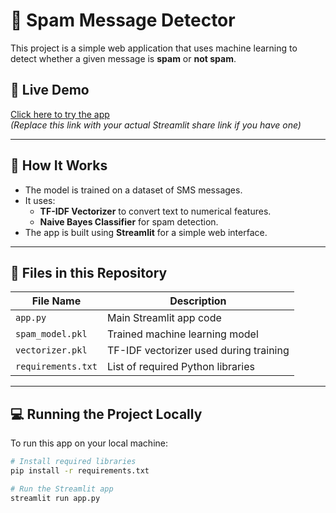 # 📩 Spam Message Detector

This project is a simple web application that uses machine learning to detect whether a given message is **spam** or **not spam**.

## 🚀 Live Demo
[Click here to try the app](https://share.streamlit.io/)  
_(Replace this link with your actual Streamlit share link if you have one)_

---

## 🧠 How It Works

- The model is trained on a dataset of SMS messages.
- It uses:
  - **TF-IDF Vectorizer** to convert text to numerical features.
  - **Naive Bayes Classifier** for spam detection.
- The app is built using **Streamlit** for a simple web interface.

---

## 📁 Files in this Repository

| File Name         | Description                                 |
|------------------|---------------------------------------------|
| `app.py`         | Main Streamlit app code                     |
| `spam_model.pkl` | Trained machine learning model              |
| `vectorizer.pkl` | TF-IDF vectorizer used during training      |
| `requirements.txt` | List of required Python libraries         |

---

## 💻 Running the Project Locally

To run this app on your local machine:

```bash
# Install required libraries
pip install -r requirements.txt

# Run the Streamlit app
streamlit run app.py
